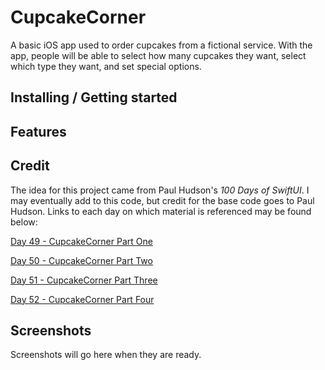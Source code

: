 # CupcakeCorner

A basic iOS app used to order cupcakes from a fictional service. With the app, people will be able to select how many cupcakes they want, select which type they want, and set special options.

## Installing / Getting started 

## Features

## Credit

The idea for this project came from Paul Hudson's *100 Days of SwiftUI*. I may eventually add to this code, but credit for the base code goes to Paul Hudson. Links to each day on which material is referenced may be found below:

[Day 49 - CupcakeCorner Part One](https://www.hackingwithswift.com/100/swiftui/49)

[Day 50 - CupcakeCorner Part Two](https://www.hackingwithswift.com/100/swiftui/50)

[Day 51 - CupcakeCorner Part Three](https://www.hackingwithswift.com/100/swiftui/51)

[Day 52 - CupcakeCorner Part Four](https://www.hackingwithswift.com/100/swiftui/52)

## Screenshots

Screenshots will go here when they are ready.

<!--<p float="left">-->
<!--    <img src="screenshots/cupcakecorner01.png" alt="CupcakeCorner Screenshot 1" width="341">-->
<!--    <img src="screenshots/cupcakecorner02.png" alt="CupcakeCorner Screenshot 2" width="341">-->
<!--</p>-->
